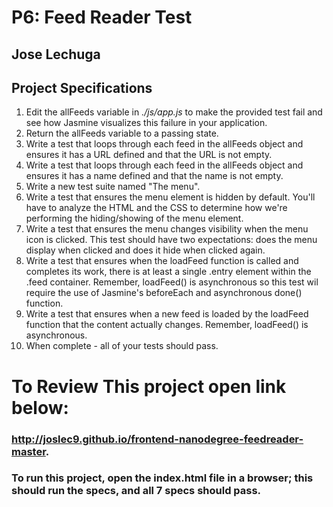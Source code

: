 # P6: Feed Reader Test
## Jose Lechuga

## Project Specifications

1. Edit the allFeeds variable in *./js/app.js* to make the provided test fail and see how Jasmine visualizes this failure in your application.
2. Return the allFeeds variable to a passing state.
3. Write a test that loops through each feed in the allFeeds object and ensures it has a URL defined and that the URL is not empty.
4. Write a test that loops through each feed in the allFeeds object and ensures it has a name defined and that the name is not empty.
5. Write a new test suite named "The menu".
6. Write a test that ensures the menu element is hidden by default. You'll have to analyze the HTML and the CSS to determine how we're performing the hiding/showing of the menu element.
7. Write a test that ensures the menu changes visibility when the menu icon is clicked. This test should have two expectations: does the menu display when clicked and does it hide when clicked again.
8. Write a test that ensures when the loadFeed function is called and completes its work, there is at least a single .entry element within the .feed container. Remember, loadFeed() is asynchronous so this test wil require the use of Jasmine's beforeEach and asynchronous done() function.
9. Write a test that ensures when a new feed is loaded by the loadFeed function that the content actually changes. Remember, loadFeed() is asynchronous.
10. When complete - all of your tests should pass.

# To Review This project open link below:
### http://joslec9.github.io/frontend-nanodegree-feedreader-master.
### To run this project, open the index.html file in a browser; this should run the specs, and all 7 specs should pass.